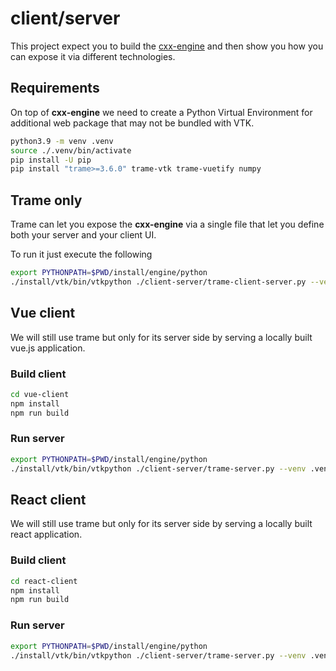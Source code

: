 # client/server

This project expect you to build the [cxx-engine](./cxx-engine/README.md) and then show you how you can expose it via different technologies.

## Requirements

On top of **cxx-engine** we need to create a Python Virtual Environment for additional web package that may not be bundled with VTK.

```bash
python3.9 -m venv .venv
source ./.venv/bin/activate
pip install -U pip
pip install "trame>=3.6.0" trame-vtk trame-vuetify numpy
```

## Trame only

Trame can let you expose the **cxx-engine** via a single file that let you define both your server and your client UI.

To run it just execute the following

```bash
export PYTHONPATH=$PWD/install/engine/python
./install/vtk/bin/vtkpython ./client-server/trame-client-server.py --venv .venv
```

## Vue client

We will still use trame but only for its server side by serving a locally built vue.js application.

### Build client

```bash
cd vue-client
npm install
npm run build
```

### Run server

```bash
export PYTHONPATH=$PWD/install/engine/python
./install/vtk/bin/vtkpython ./client-server/trame-server.py --venv .venv --content ./client-server/vue-client/dist
```

## React client

We will still use trame but only for its server side by serving a locally built react application.

### Build client

```bash
cd react-client
npm install
npm run build
```

### Run server

```bash
export PYTHONPATH=$PWD/install/engine/python
./install/vtk/bin/vtkpython ./client-server/trame-server.py --venv .venv --content ./client-server/react-client/dist
```
